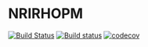# NRIRHOPM

[![Build Status](https://travis-ci.org/Gnimuc/NRIRHOPM.jl.svg?branch=master)](https://travis-ci.org/Gnimuc/NRIRHOPM.jl)
[![Build status](https://ci.appveyor.com/api/projects/status/r67i6m7xhp9hinei/branch/master?svg=true)](https://ci.appveyor.com/project/Gnimuc/nrirhopm-jl/branch/master)
[![codecov](https://codecov.io/gh/Gnimuc/NRIRHOPM.jl/branch/master/graph/badge.svg)](https://codecov.io/gh/Gnimuc/NRIRHOPM.jl)
